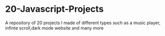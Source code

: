 # 20-Javascript-Projects
A repository of 20 projects I made of different types such as a music player, infinte scroll,dark mode website and many more 
